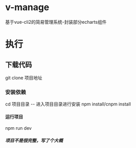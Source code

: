 # v-manage
基于vue-cli2的简易管理系统-封装部分echarts组件
# 执行
## 下载代码
git clone 项目地址
### 安装依赖
cd 项目目录 -- 进入项目目录进行安装
npm install/cnpm install
#### 运行项目
npm run dev
#####  项目不是很完整，写了个大概
